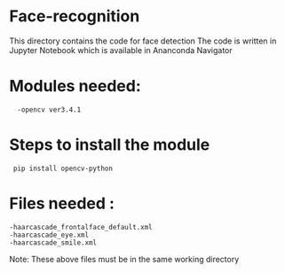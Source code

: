 # Face-recognition  
This directory contains the code for face detection
The code is written in Jupyter Notebook which is available in Ananconda Navigator
# Modules needed:
      -opencv ver3.4.1  
# Steps to install the module

     pip install opencv-python 
# Files needed :    
    -haarcascade_frontalface_default.xml
    -haarcascade_eye.xml 
    -haarcascade_smile.xml  
 Note: These above files must be in the same working directory    
 
 
 
 
